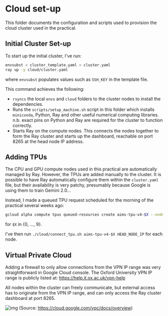 # Cloud set-up

This folder documents the configuration and scripts used to provision the cloud cluster used in the practical.

## Initial Cluster Set-up

To start up the initial cluster, I've run:
```bash
envsubst < cluster_template.yaml > cluster.yaml
ray up -y cloud/cluster.yaml
```
where `envsubst` populates values such as `SSH_KEY` in the template file.

This command achieves the following:
- `rsyncs` the local `envs` and `cloud` folders to the cluster nodes to install the dependencies.
- Runs the `scripts/setup_machine.sh` script in this folder which installs `miniconda`, Python, Ray and other useful numerical computing libraries. n.b. exact pins on Python and Ray are required for the cluster to function correctly.
- Starts Ray on the compute nodes. This connects the nodes together to form the Ray cluster and starts up the dashboard, reachable on port 8265 at the head node IP address.

## Adding TPUs
The CPU and GPU compute nodes used in this practical are automatically managed by Ray. However, the TPUs are added manually to the cluster. It is possible to have Ray automatically configure them within the `cluster.yaml` file, but their availability is very patchy, presumably because Google is using them to train Gemini 2.0...

Instead, I made a queued TPU request scheduled for the morning of the practical several weeks ago:
```bash
gcloud alpha compute tpus queued-resources create aims-tpu-v4-$X --node-id aims-tpu-v4-$X --zone=us-central2-b --accelerator-type=v4-8 --runtime-version=tpu-ubuntu2204-base --valid-after-time 2024-05-02T07:00:00Z --valid-until-time 2024-05-02T20:00:00Z
```
for `$X` in {0, ..., 9}.

I've then run `./cloud/connect_tpu.sh aims-tpu-v4-$X HEAD_NODE_IP` for each node.

## Virtual Private Cloud
Adding a firewall to only allow connections from the VPN IP range was very straightforward in Google Cloud console. The Oxford University VPN IP range is publicly listed at: https://help.it.ox.ac.uk/vpn-help

All nodes within the cluster can freely communicate, but external access has to originate from the VPN IP range, and can only access the Ray cluster dashboard at port 8265.

![img](https://cloud.google.com/static/vpc/images/vpc-overview-example.svg)
(Source: https://cloud.google.com/vpc/docs/overview)